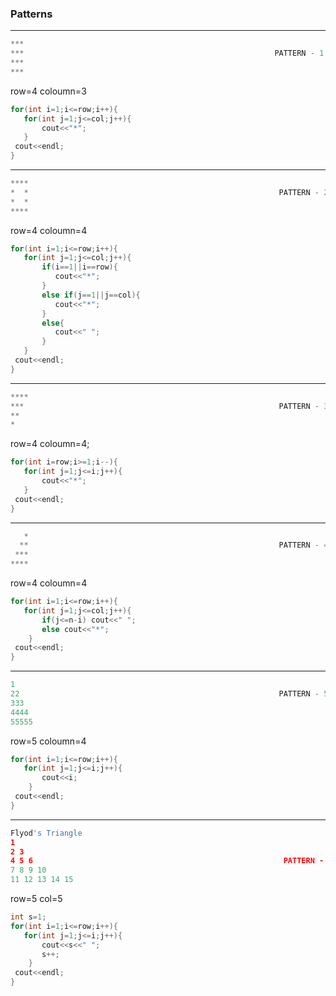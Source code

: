 ### Patterns 

---

```py
***
***                                                        PATTERN - 1
***
***
```

row=4 coloumn=3

```cpp
for(int i=1;i<=row;i++){
   for(int j=1;j<=col;j++){
       cout<<"*";
   }
 cout<<endl;
}
```

---

```py
****
*  *                                                        PATTERN - 2
*  *
****
```

row=4 coloumn=4

```cpp
for(int i=1;i<=row;i++){
   for(int j=1;j<=col;j++){
       if(i==1||i==row){
          cout<<"*";
       }
       else if(j==1||j==col){
          cout<<"*";
       }
       else{
          cout<<" ";
       }
   }
 cout<<endl;
}
```

---

```py
****
***                                                         PATTERN - 3
**
*
```

row=4 coloumn=4;

```cpp
for(int i=row;i>=1;i--){
   for(int j=1;j<=i;j++){
       cout<<"*";
   }
 cout<<endl;
}
```

---

```py
   *
  **                                                        PATTERN - 4
 ***
****
```

row=4 coloumn=4

```cpp
for(int i=1;i<=row;i++){
   for(int j=1;j<=col;j++){
       if(j<=n-i) cout<<" ";
       else cout<<"*";
    }
 cout<<endl;
}
```

---

```py
1
22                                                          PATTERN - 5
333
4444
55555
```

row=5 coloumn=4

```cpp
for(int i=1;i<=row;i++){
   for(int j=1;j<=i;j++){
       cout<<i;
    }
 cout<<endl;
}
```

---

```py
Flyod's Triangle
1
2 3
4 5 6                                                        PATTERN - 5
7 8 9 10
11 12 13 14 15
```

row=5 col=5

```cpp
int s=1;
for(int i=1;i<=row;i++){
   for(int j=1;j<=i;j++){
       cout<<s<<" ";
       s++;
    }
 cout<<endl;
}
```
